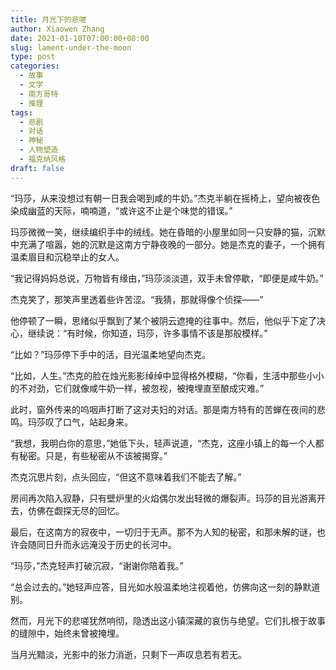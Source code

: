 ```yaml
---
title: 月光下的悲嗟
author: Xiaowen Zhang
date: 2021-01-10T07:00:00+08:00
slug: lament-under-the-moon
type: post
categories:
  - 故事
  - 文学
  - 南方哥特
  - 推理
tags:
  - 悲剧
  - 对话
  - 神秘
  - 人物塑造
  - 福克纳风格
draft: false
---
```


“玛莎，从来没想过有朝一日我会喝到咸的牛奶。”杰克半躺在摇椅上，望向被夜色染成幽蓝的天际，喃喃道，“或许这不止是个味觉的错误。”

玛莎微微一笑，继续编织手中的绒线。她在昏暗的小屋里如同一只安静的猫，沉默中充满了喧嚣，她的沉默是这南方宁静夜晚的一部分。她是杰克的妻子，一个拥有温柔眉目和沉稳举止的女人。

“我记得妈妈总说，万物皆有缘由，”玛莎淡淡道，双手未曾停歇，“即便是咸牛奶。”

杰克笑了，那笑声里透着些许苦涩。“我猜，那就得像个侦探——”

他停顿了一瞬，思绪似乎飘到了某个被阴云遮掩的往事中。然后，他似乎下定了决心，继续说：“有时候，你知道，玛莎，许多事情不该是那般模样。”

“比如？”玛莎停下手中的活，目光温柔地望向杰克。

“比如，人生。”杰克的脸在烛光影影绰绰中显得格外模糊，“你看，生活中那些小小的不对劲，它们就像咸牛奶一样，被忽视，被掩埋直至酿成灾难。”

此时，窗外传来的呜咽声打断了这对夫妇的对话。那是南方特有的苦蝉在夜间的悲鸣。玛莎叹了口气，站起身来。

“我想，我明白你的意思，”她低下头，轻声说道，“杰克，这座小镇上的每一个人都有秘密。只是，有些秘密从不该被揭穿。”

杰克沉思片刻，点头回应，“但这不意味着我们不能去了解。”

房间再次陷入寂静，只有壁炉里的火焰偶尔发出轻微的爆裂声。玛莎的目光游离开去，仿佛在觑探无尽的回忆。

最后，在这南方的寂夜中，一切归于无声。那不为人知的秘密，和那未解的谜，也许会随同日升而永远淹没于历史的长河中。

“玛莎，”杰克轻声打破沉寂，“谢谢你陪着我。”

“总会过去的。”她轻声应答，目光如水般温柔地注视着他，仿佛向这一刻的静默道别。

然而，月光下的悲嗟犹然响彻，隐透出这小镇深藏的哀伤与绝望。它们扎根于故事的缝隙中，始终未曾被掩埋。

当月光黯淡，光影中的张力消逝，只剩下一声叹息若有若无。